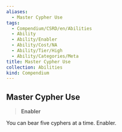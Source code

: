 ```yaml
---
aliases:
  - Master Cypher Use
tags:
  - Compendium/CSRD/en/Abilities
  - Ability
  - Ability/Enabler
  - Ability/Cost/NA
  - Ability/Tier/High
  - Ability/Categories/Meta
title: Master Cypher Use
collection: Abilities
kind: Compendium
---
```

## Master Cypher Use  
>**Enabler**
  
You can bear five cyphers at a time. Enabler.